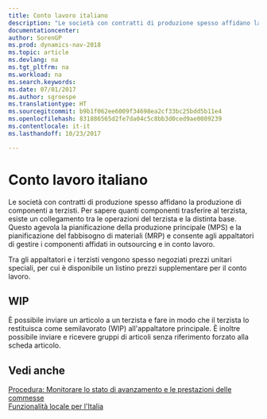 ```yaml
---
title: Conto lavoro italiano
description: "Le società con contratti di produzione spesso affidano la produzione di componenti a terzisti."
documentationcenter: 
author: SorenGP
ms.prod: dynamics-nav-2018
ms.topic: article
ms.devlang: na
ms.tgt_pltfrm: na
ms.workload: na
ms.search.keywords: 
ms.date: 07/01/2017
ms.author: sgroespe
ms.translationtype: HT
ms.sourcegitcommit: b9b1f062ee6009f34698ea2cf33bc25bdd5b11e4
ms.openlocfilehash: 831886565d2fe7da04c5c8bb3d0ced9ae0089239
ms.contentlocale: it-it
ms.lasthandoff: 10/23/2017

---
```

# <a name="italian-subcontracting"></a>Conto lavoro italiano
Le società con contratti di produzione spesso affidano la produzione di componenti a terzisti. Per sapere quanti componenti trasferire al terzista, esiste un collegamento tra le operazioni del terzista e la distinta base. Questo agevola la pianificazione della produzione principale (MPS) e la pianificazione del fabbisogno di materiali (MRP) e consente agli appaltatori di gestire i componenti affidati in outsourcing e in conto lavoro.  

Tra gli appaltatori e i terzisti vengono spesso negoziati prezzi unitari speciali, per cui è disponibile un listino prezzi supplementare per il conto lavoro.  

## <a name="work-in-progress"></a>WIP  
È possibile inviare un articolo a un terzista e fare in modo che il terzista lo restituisca come semilavorato (WIP) all'appaltatore principale. È inoltre possibile inviare e ricevere gruppi di articoli senza riferimento forzato alla scheda articolo.  

## <a name="see-also"></a>Vedi anche  
 [Procedura: Monitorare lo stato di avanzamento e le prestazioni delle commesse](../../projects-how-monitor-progress-performance.md)   
  [Funzionalità locale per l'Italia](italy-local-functionality.md)

